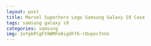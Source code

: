 ```yaml
---
layout: post
title: Marvel Superhero Lego Samsung Galaxy S9 Case
tags: samsung galaxy s9
categories: samsung
img: 1oYgkPCgFS9WMFe8igUhf6-rQvpocfnUs
---
```

